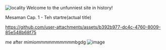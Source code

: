 ![locality](https://github.com/user-attachments/assets/9349dd4b-e647-4516-acd8-269c84930cab)
Welcome to the unfunniest site in history!


Mesaman Cap. 1 - Teh startre(actual title)


https://github.com/user-attachments/assets/b392b977-dc4c-4760-8009-85e548b68f75




me after mimiommmmmmmmmmbgdg
![image](https://github.com/user-attachments/assets/1697e17d-4d0e-4716-b492-9b39e33d24d1)
